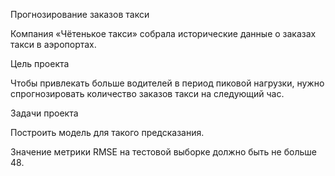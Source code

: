 Прогнозирование заказов такси

Компания «Чётенькое такси» собрала исторические данные о заказах такси в аэропортах.

Цель проекта

Чтобы привлекать больше водителей в период пиковой нагрузки, нужно спрогнозировать количество заказов такси на следующий час.

Задачи проекта

Построить модель для такого предсказания.

Значение метрики RMSE на тестовой выборке должно быть не больше 48.
